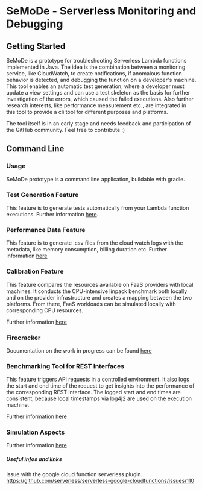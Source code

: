 # SeMoDe - Serverless Monitoring and Debugging

## Getting Started

SeMoDe is a prototype for troubleshooting Serverless Lambda functions implemented in Java. The idea is the combination between a monitoring service, like CloudWatch, to create notifications, if anomalous function behavior is detected, and debugging the function on a developer's machine. This tool enables an automatic test generation, where a developer must update a view settings and can use a test skeleton as the basis for further investigation of the errors, which caused the failed executions. Also further research interests, like performance measurement etc., are integrated in this tool to provide a cli tool for different purposes and platforms.

The tool itself is in an early stage and needs feedback and participation of the GitHub community. Feel free to contribute :)

## Command Line

### Usage

SeMoDe prototype is a command line application, buildable with gradle.

### Test Generation Feature

This feature is to generate tests automatically from your Lambda function executions. Further information [here](docu/testGeneration.md).

### Performance Data Feature

This feature is to generate .csv files from the cloud watch logs with the metadata, like
memory consumption, billing duration etc. Further information [here](docu/performance.md)

### Calibration Feature

This feature compares the resources available on FaaS providers with local machines. It conducts the CPU-intensive linpack
benchmark both locally and on the provider infrastructure and creates a mapping between the two platforms. From there, 
FaaS workloads can be simulated locally with corresponding CPU resources.

Further information [here](docu/calibration.md)

### Firecracker

Documentation on the work in progress can be found [here](docu/firecracker.md)

### Benchmarking Tool for REST Interfaces

This feature triggers API requests in a controlled environment. It also logs the start and end time of the request to get
insights into the performance of the corresponding REST interface. The logged start and end times are consistent, because
local timestamps via log4j2 are used on the execution machine.

Further information [here](docu/benchmark.md)

### Simulation Aspects

Further information [here](docu/simulation.md)

##### Useful infos and links

Issue with the google cloud function serverless plugin.
https://github.com/serverless/serverless-google-cloudfunctions/issues/110
